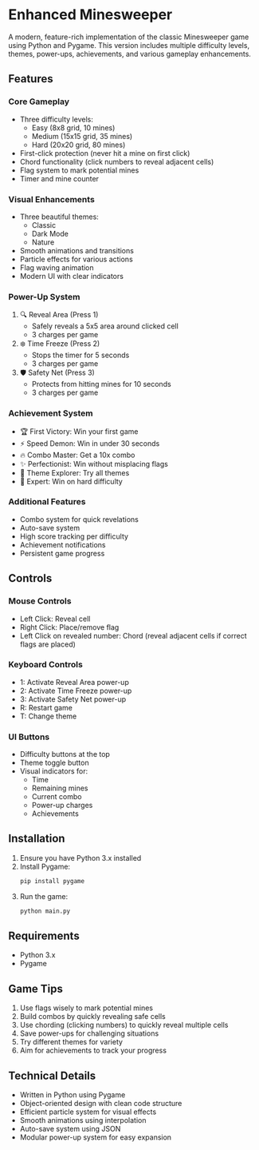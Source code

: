 # Enhanced Minesweeper

A modern, feature-rich implementation of the classic Minesweeper game using Python and Pygame. This version includes multiple difficulty levels, themes, power-ups, achievements, and various gameplay enhancements.

## Features

### Core Gameplay
- Three difficulty levels:
  - Easy (8x8 grid, 10 mines)
  - Medium (15x15 grid, 35 mines)
  - Hard (20x20 grid, 80 mines)
- First-click protection (never hit a mine on first click)
- Chord functionality (click numbers to reveal adjacent cells)
- Flag system to mark potential mines
- Timer and mine counter

### Visual Enhancements
- Three beautiful themes:
  - Classic
  - Dark Mode
  - Nature
- Smooth animations and transitions
- Particle effects for various actions
- Flag waving animation
- Modern UI with clear indicators

### Power-Up System
1. 🔍 Reveal Area (Press 1)
   - Safely reveals a 5x5 area around clicked cell
   - 3 charges per game
2. ❄️ Time Freeze (Press 2)
   - Stops the timer for 5 seconds
   - 3 charges per game
3. 🛡️ Safety Net (Press 3)
   - Protects from hitting mines for 10 seconds
   - 3 charges per game

### Achievement System
- 🏆 First Victory: Win your first game
- ⚡ Speed Demon: Win in under 30 seconds
- 🔥 Combo Master: Get a 10x combo
- ✨ Perfectionist: Win without misplacing flags
- 🎨 Theme Explorer: Try all themes
- 👑 Expert: Win on hard difficulty

### Additional Features
- Combo system for quick revelations
- Auto-save system
- High score tracking per difficulty
- Achievement notifications
- Persistent game progress

## Controls

### Mouse Controls
- Left Click: Reveal cell
- Right Click: Place/remove flag
- Left Click on revealed number: Chord (reveal adjacent cells if correct flags are placed)

### Keyboard Controls
- 1: Activate Reveal Area power-up
- 2: Activate Time Freeze power-up
- 3: Activate Safety Net power-up
- R: Restart game
- T: Change theme

### UI Buttons
- Difficulty buttons at the top
- Theme toggle button
- Visual indicators for:
  - Time
  - Remaining mines
  - Current combo
  - Power-up charges
  - Achievements

## Installation

1. Ensure you have Python 3.x installed
2. Install Pygame:
   ```bash
   pip install pygame
   ```
3. Run the game:
   ```bash
   python main.py
   ```

## Requirements
- Python 3.x
- Pygame

## Game Tips
1. Use flags wisely to mark potential mines
2. Build combos by quickly revealing safe cells
3. Use chording (clicking numbers) to quickly reveal multiple cells
4. Save power-ups for challenging situations
5. Try different themes for variety
6. Aim for achievements to track your progress

## Technical Details
- Written in Python using Pygame
- Object-oriented design with clean code structure
- Efficient particle system for visual effects
- Smooth animations using interpolation
- Auto-save system using JSON
- Modular power-up system for easy expansion

